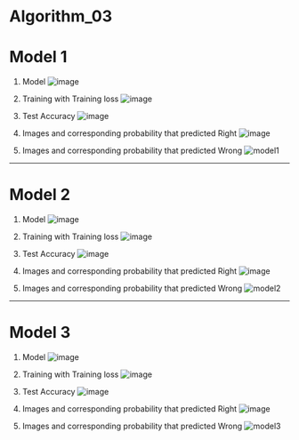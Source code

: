# Algorithm_03

# Model 1

1. Model
![image](https://user-images.githubusercontent.com/66258204/83496820-9ced6300-a4f4-11ea-818d-fa3b23c46b5f.png)

2. Training with Training loss
![image](https://user-images.githubusercontent.com/66258204/83496909-b4c4e700-a4f4-11ea-934c-48104f9f936e.png)

3. Test Accuracy
![image](https://user-images.githubusercontent.com/66258204/83496980-cc9c6b00-a4f4-11ea-98ca-07206f2a79e6.png)

4. Images and corresponding probability that predicted Right
![image](https://user-images.githubusercontent.com/66258204/83497058-e178fe80-a4f4-11ea-8347-76e8ab6f0427.png)

5. Images and corresponding probability that predicted Wrong
![model1](https://user-images.githubusercontent.com/66258204/83491559-f18ce000-a4ec-11ea-9179-1babb9468b38.png)

-----
# Model 2

1. Model
![image](https://user-images.githubusercontent.com/66258204/83497273-3157c580-a4f5-11ea-86a9-e9bdf70b47fe.png)

2. Training with Training loss
![image](https://user-images.githubusercontent.com/66258204/83497299-3c125a80-a4f5-11ea-908b-2f3b70b4573f.png)

3. Test Accuracy
![image](https://user-images.githubusercontent.com/66258204/83497344-4896b300-a4f5-11ea-89b6-f07ece4befaf.png)

4. Images and corresponding probability that predicted Right
![image](https://user-images.githubusercontent.com/66258204/83497366-54827500-a4f5-11ea-8fe4-83a7dc69c41a.png)

5. Images and corresponding probability that predicted Wrong
![model2](https://user-images.githubusercontent.com/66258204/83491581-f5b8fd80-a4ec-11ea-9b38-2926e751826f.png)

-----
# Model 3

1. Model
![image](https://user-images.githubusercontent.com/66258204/83497572-9ca19780-a4f5-11ea-8326-bee0d642fa34.png)

2. Training with Training loss
![image](https://user-images.githubusercontent.com/66258204/83497603-aa571d00-a4f5-11ea-991a-34f0f3654b03.png)

3. Test Accuracy
![image](https://user-images.githubusercontent.com/66258204/83497661-c2c73780-a4f5-11ea-9faf-717891687be3.png)

4. Images and corresponding probability that predicted Right
![image](https://user-images.githubusercontent.com/66258204/83498116-73353b80-a4f6-11ea-874c-ab1b86116438.png)

5. Images and corresponding probability that predicted Wrong
![model3](https://user-images.githubusercontent.com/66258204/83491586-f81b5780-a4ec-11ea-96fd-08123dce906d.png)
